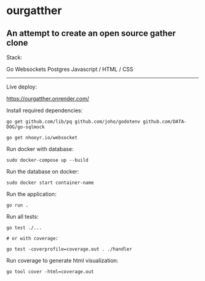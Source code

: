 # ourgatther

## An attempt to create an open source gather clone

Stack:

Go
Websockets
Postgres
Javascript / HTML / CSS

----

Live deploy:

https://ourgatther.onrender.com/


Install required dependencies:

```
go get github.com/lib/pq github.com/joho/godotenv github.com/DATA-DOG/go-sqlmock

go get nhooyr.io/websocket

```

Run docker with database:

```
sudo docker-compose up --build
```

Run the database on docker:
```
sudo docker start container-name
```

Run the application:
```
go run .
```

Run all tests:

```
go test ./...

# or with coverage:

go test -coverprofile=coverage.out . ./handler
```

Run coverage to generate html visualization:

```
go tool cover -html=coverage.out
```